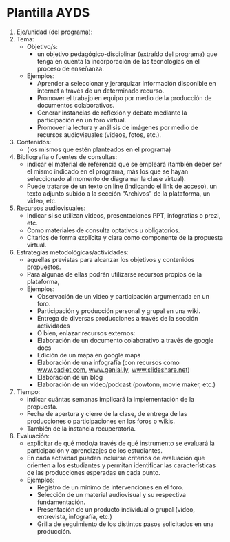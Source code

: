 # Plantilla AYDS 
1. Eje/unidad (del programa): 
2. Tema: 
    * Objetivo/s: 
        * un objetivo pedagógico-disciplinar (extraído del programa) que tenga en cuenta la incorporación de las tecnologías en el proceso de enseñanza.  
    * Ejemplos: 
        * Aprender a seleccionar y jerarquizar información disponible en internet a través de un determinado recurso.
        * Promover el trabajo en equipo por medio de la producción de documentos colaborativos.
        * Generar instancias de reflexión y debate mediante la participación en un foro virtual.
        * Promover la lectura y análisis de imágenes por medio de recursos audiovisuales (videos, fotos, etc.).
3.	Contenidos: 
    * (los mismos que estén planteados en el programa)
4.	Bibliografía o fuentes de consultas: 
    * indicar el material de referencia que se empleará (también deber ser el mismo indicado en el programa, más los que se hayan seleccionado al momento de diagramar la clase virtual). 
    * Puede tratarse de un texto on line (indicando el link de acceso), un texto adjunto subido a la sección “Archivos” de la plataforma, un video, etc. 
5.	Recursos audiovisuales: 
    * Indicar si se utilizan videos, presentaciones PPT, infografías o prezi, etc. 
    * Como materiales de consulta optativos u obligatorios. 
    * Citarlos de forma explícita y clara como componente de la propuesta virtual.
6.	Estrategias metodológicas/actividades: 
    * aquellas previstas para alcanzar los objetivos y contenidos propuestos. 
    * Para algunas de ellas podrán utilizarse recursos propios de la plataforma, 
    * Ejemplos: 
        * Observación de un video y participación argumentada en un foro.
        * Participación y producción personal y grupal en una wiki.
        * Entrega de diversas producciones a través de la sección actividades
        * O bien, enlazar recursos externos:
        * Elaboración de un documento colaborativo a través de google docs
        * Edición de un mapa en google maps
        * Elaboración de una infografía (con recursos como www.padlet.com, www.genial.ly, www.slideshare.net)
        * Elaboración de un blog
        * Elaboración de un video/podcast (powtonn, movie maker, etc.)
7.	Tiempo: 
    * indicar cuántas semanas implicará la implementación de la propuesta. 
    * Fecha de apertura y cierre de la clase, de entrega de las producciones o participaciones en los foros o wikis. 
    * También de la instancia recuperatoria.
8.	Evaluación: 
    * explicitar de qué modo/a través de qué instrumento se evaluará la participación y aprendizajes de los estudiantes. 
    * En cada actividad pueden incluirse criterios de evaluación que orienten a los estudiantes y permitan identificar las características de las producciones esperadas en cada punto.
    * Ejemplos: 
        * Registro de un mínimo de intervenciones en el foro.
        * Selección de un material audiovisual y su respectiva fundamentación.
        * Presentación de un producto individual o grupal (video, entrevista, infografía, etc.)
        * Grilla de seguimiento de los distintos pasos solicitados en una producción.
